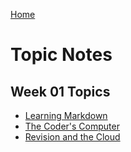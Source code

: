 [Home](https://derekjdoug.github.io/reading-notes/)

# Topic Notes

## Week 01 Topics
- [Learning Markdown](learningMarkdown.md)
- [The Coder's Computer](codersComputer.md)
- [Revision and the Cloud](revisionsCloud.md)

